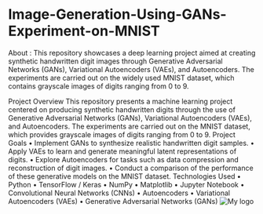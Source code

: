 # Image-Generation-Using-GANs-Experiment-on-MNIST
About : This repository showcases a deep learning project aimed at creating synthetic handwritten digit images through Generative Adversarial Networks (GANs), Variational Autoencoders (VAEs), and Autoencoders. The experiments are carried out on the widely used MNIST dataset, which contains grayscale images of digits ranging from 0 to 9.

Project Overview
This repository presents a machine learning project centered on producing synthetic handwritten digits through the use of Generative Adversarial Networks (GANs), Variational Autoencoders (VAEs), and Autoencoders. The experiments are carried out on the MNIST dataset, which provides grayscale images of digits ranging from 0 to 9.
Project Goals
•	Implement GANs to synthesize realistic handwritten digit samples.
•	Apply VAEs to learn and generate meaningful latent representations of digits.
•	Explore Autoencoders for tasks such as data compression and reconstruction of digit images.
•	Conduct a comparison of the performance of these generative models on the MNIST dataset.
Technologies Used
•	Python
•	TensorFlow / Keras
•	NumPy
•	Matplotlib
•	Jupyter Notebook
•	Convolutional Neural Networks (CNNs)
•	Autoencoders
•	Variational Autoencoders (VAEs)
•	Generative Adversarial Networks (GANs)
![My logo](images/C:\Users\Lenovo\Downloads\m1.png)
